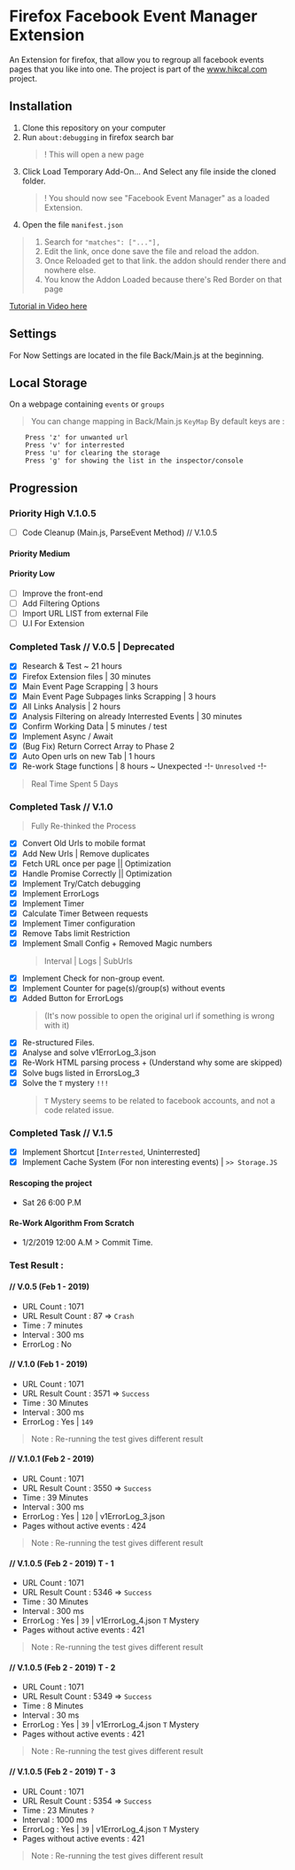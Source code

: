# Firefox Facebook Event Manager Extension

An Extension for firefox, that allow you to regroup all facebook events pages that you like into one.
The project is part of the www.hikcal.com project. 

## Installation
1. Clone this repository on your computer
2. Run `about:debugging` in firefox search bar
    > ! This will open a new page 
3. Click Load Temporary Add-On... And Select any file inside the cloned folder.
    > ! You should now see "Facebook Event Manager" as a loaded Extension.
4. Open the file `manifest.json` 
> 1. Search for `"matches": ["..."],`
> 2. Edit the link, once done save the file and reload the addon.
> 3. Once Reloaded get to that link. the addon should render there and nowhere else.
> 4. You know the Addon Loaded because there's Red Border on that page

[Tutorial in Video here](https://youtu.be/8YndtIYHMqU?t=212 "Tutorial in Video (Youtube)")

## Settings
For Now Settings are located in the file Back/Main.js at the beginning.

## Local Storage
On a webpage containing `events` or `groups`
> You can change mapping in Back/Main.js `KeyMap`
By default keys are :
```
    Press 'z' for unwanted url
    Press 'v' for interrested
    Press 'u' for clearing the storage
    Press 'g' for showing the list in the inspector/console
```

## Progression
### Priority High V.1.0.5
* [ ] Code Cleanup (Main.js, ParseEvent Method) // V.1.0.5

#### Priority Medium
#### Priority Low
* [ ] Improve the front-end
* [ ] Add Filtering Options
* [ ] Import URL LIST from external File
* [ ] U.I For Extension

### Completed Task // V.0.5 | Deprecated
* [x] Research & Test ~ 21 hours
* [x] Firefox Extension files | 30 minutes
* [x] Main Event Page Scrapping | 3 hours
* [x] Main Event Page Subpages links Scrapping | 3 hours
* [x] All Links Analysis | 2 hours
* [x] Analysis Filtering on already Interrested Events | 30 minutes
* [x] Confirm Working Data | 5 minutes / test
* [x] Implement Async / Await
* [x] (Bug Fix) Return Correct Array to Phase 2
* [x] Auto Open urls on new Tab | 1 hours
* [x] Re-work Stage functions | 8 hours ~ Unexpected -!- `Unresolved` -!-  

> Real Time Spent 5 Days

### Completed Task // V.1.0
> Fully Re-thinked the Process
* [x] Convert Old Urls to mobile format
* [x] Add New Urls | Remove duplicates 
* [x] Fetch URL once per page || Optimization 
* [x] Handle Promise Correctly || Optimization
* [x] Implement Try/Catch debugging
* [x] Implement ErrorLogs 
* [x] Implement Timer
* [x] Calculate Timer Between requests
* [x] Implement Timer configuration
* [x] Remove Tabs limit Restriction
* [x] Implement Small Config + Removed Magic numbers
    > Interval | Logs | SubUrls
* [x] Implement Check for non-group event.
* [x] Implement Counter for page(s)/group(s) without events
* [x] Added Button for ErrorLogs 
    > (It's now possible to open the original url if something is wrong with it) 
* [x] Re-structured Files.
* [x] Analyse and solve v1ErrorLog_3.json
* [x] Re-Work HTML parsing process + (Understand why some are skipped)
* [x] Solve bugs listed in ErrorsLog_3
* [X] Solve the `T` mystery `!!!`
    > `T` Mystery seems to be related to facebook accounts, and not a code related issue.

### Completed Task // V.1.5
* [x] Implement Shortcut [`Interrested`, Uninterrested]
* [x] Implement Cache System (For non interesting events) | `>> Storage.JS`

#### Rescoping the project
- Sat 26 6:00 P.M 

#### Re-Work Algorithm From Scratch
- 1/2/2019 12:00 A.M > Commit Time.

### Test Result :
#### // V.0.5 (Feb 1 - 2019)
- URL Count : 1071
- URL Result Count : 87 => `Crash`
- Time : 7 minutes
- Interval : 300 ms
- ErrorLog : No
#### // V.1.0 (Feb 1 - 2019)
- URL Count : 1071
- URL Result Count : 3571 => `Success`
- Time : 30 Minutes
- Interval : 300 ms
- ErrorLog : Yes | `149`
> Note : Re-running the test gives different result
#### // V.1.0.1 (Feb 2 - 2019)
- URL Count : 1071
- URL Result Count : 3550 => `Success`
- Time : 39 Minutes
- Interval : 300 ms
- ErrorLog : Yes | `120` | v1ErrorLog_3.json
- Pages without active events : 424
> Note : Re-running the test gives different result
#### // V.1.0.5 (Feb 2 - 2019) T - 1
- URL Count : 1071
- URL Result Count : 5346 => `Success`
- Time : 30 Minutes
- Interval : 300 ms
- ErrorLog : Yes | `39` | v1ErrorLog_4.json `T` Mystery
- Pages without active events : 421
> Note : Re-running the test gives different result
#### // V.1.0.5 (Feb 2 - 2019) T - 2
- URL Count : 1071
- URL Result Count : 5349 => `Success`
- Time : 8 Minutes
- Interval : 30 ms
- ErrorLog : Yes | `39` | v1ErrorLog_4.json `T` Mystery
- Pages without active events : 421
> Note : Re-running the test gives different result
#### // V.1.0.5 (Feb 2 - 2019) T - 3
- URL Count : 1071
- URL Result Count : 5354 => `Success`
- Time : 23 Minutes `?`
- Interval : 1000 ms
- ErrorLog : Yes | `39` | v1ErrorLog_4.json `T` Mystery
- Pages without active events : 421
> Note : Re-running the test gives different result